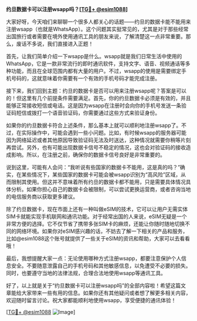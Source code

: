 **约旦数据卡可以注册wsapp吗？[[TG💪+ @esim1088](https://t.me/s/esim1088)]**

大家好呀，今天咱们来聊聊一个很多人都关心的话题——约旦的数据卡能不能用来注册wsapp（也就是WhatsApp）。这个问题其实挺常见的，尤其是对于那些经常出国旅行或者需要在境外使用通讯工具的朋友来说，了解清楚这一点非常重要。那么，废话不多说，我们直接进入正题！

首先，让我们简单介绍一下wsapp是什么。wsapp就是我们日常生活中使用的WhatsApp，它是一款非常流行的即时通讯软件，支持文字、语音、视频通话等多种功能，而且在全球范围内都有大量的用户。不过，wsapp的使用是需要绑定手机号码的，这就意味着你需要有一个有效的手机号码才能完成注册。

接下来，我们回到主题：约旦的数据卡是否可以用来注册wsapp呢？答案是可以的！但这里有几个前提条件需要满足。首先，你的约旦数据卡必须是有效的，并且能够正常接收短信或电话。这是因为wsapp在注册时会向你的手机号发送一条验证码短信或拨打一个语音验证码，你需要通过这些方式来验证身份。

如果你的约旦数据卡符合上述条件，那么基本上就可以顺利地注册wsapp了。不过，在实际操作中，可能会遇到一些小问题。比如，有时候wsapp的服务器可能因为网络延迟或者其他原因导致验证码无法及时送达，这种情况就需要你稍等片刻再尝试。另外，也有可能出现数据卡信号不稳定的情况，这也会对验证码的接收造成影响。所以，在注册之前，确保你的数据卡信号良好是非常重要的。

说到这里，可能有人会问：“我听说有些国家的数据卡不能用，这是真的吗？”确实，在某些情况下，某些国家的数据卡可能会被wsapp识别为“高风险”区域，从而限制其使用。但这并不意味着所有约旦的数据卡都不能用，只是需要具体情况具体分析。如果你担心自己的数据卡会被限制，可以尝试更换运营商，或者咨询当地的电信服务商以获取更多建议。

除了约旦数据卡，现在市面上还有一种叫做eSIM的技术，它可以让用户无需实体SIM卡就能实现手机联网和通讯功能。对于经常出国的人来说，eSIM无疑是一个非常方便的选择。它不仅节省了携带多张SIM卡的麻烦，还能让你随时随地切换不同的网络环境。如果你对eSIM感兴趣的话，不妨去了解一下相关的产品和服务，比如@esim1088这个账号就提供了一些关于eSIM的资讯和帮助，大家可以去看看哦！

最后，我想提醒大家一点：无论使用哪种方式注册wsapp，都要注意保护个人信息安全。不要随意泄露自己的手机号码和其他敏感信息，以免遭受不必要的损失。同时，也要遵守当地的法律法规，合理合法地使用wsapp等通讯工具。

好了，以上就是关于“约旦数据卡可以注册wsapp吗”的全部内容啦！希望这篇文章能给大家带来一些有用的信息。如果你还有其他疑问或者想了解更多相关内容，欢迎随时留言讨论。祝大家都能顺利地使用wsapp，享受便捷的通讯体验！

[[TG💪+ @esim1088](https://t.me/s/esim1088) ![Image](https://i.postimg.cc/4NQfJmqS/Snipaste-2025-05-13-00-14-12.png)]